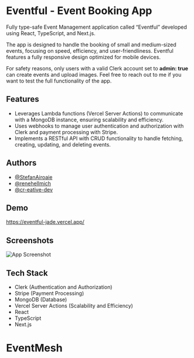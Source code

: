 # Eventful - Event Booking App

Fully type-safe Event Management application called “Eventful” developed using React, TypeScript, and Next.js.

The app is designed to handle the booking of small and medium-sized events, focusing on speed, efficiency, and user-friendliness. Eventful features a fully responsive design optimized for mobile devices.

For safety reasons, only users with a valid Clerk account set to **admin: true** can create events and upload images. Feel free to reach out to me if you want to test the full functionality of the app.

## Features

- Leverages Lambda functions (Vercel Server Actions) to communicate with a MongoDB instance, ensuring scalability and efficiency.
- Uses webhooks to manage user authentication and authorization with Clerk and payment processing with Stripe.
- Implements a RESTful API with CRUD functionality to handle fetching, creating, updating, and deleting events.

## Authors

- [@StefanAiroaie](https://github.com/StefanAiroaie)
- [@renehellmich](https://github.com/renehellmich)
- [@cr-eative-dev](https://github.com/cr-eative-dev)

## Demo

https://eventful-jade.vercel.app/

## Screenshots

![App Screenshot](https://res.cloudinary.com/dvmpzbywp/image/upload/v1716813684/portfolio/img/projects/eventful/xwpfmfucfroajo14yenj.png)

## Tech Stack

- Clerk (Authentication and Authorization)
- Stripe (Payment Processing)
- MongoDB (Database)
- Vercel Server Actions (Scalability and Efficiency)
- React
- TypeScript
- Next.js
# EventMesh
